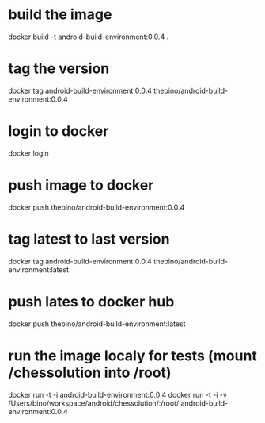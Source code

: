 # build the image
docker build -t android-build-environment:0.0.4 .

# tag the version
docker tag android-build-environment:0.0.4 thebino/android-build-environment:0.0.4

# login to docker
docker login

# push image to docker
docker push thebino/android-build-environment:0.0.4

# tag latest to last version
docker tag android-build-environment:0.0.4 thebino/android-build-environment:latest

# push lates to docker hub
docker push thebino/android-build-environment:latest


# run the image localy for tests  (mount /chessolution into /root)
docker run -t -i android-build-environment:0.0.4
docker run -t -i -v /Users/bino/workspace/android/chessolution/:/root/ android-build-environment:0.0.4
